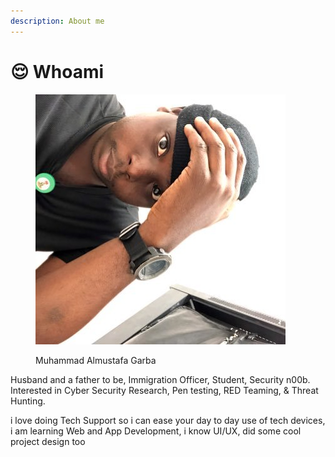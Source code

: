 ```yaml
---
description: About me
---
```


# 😌 Whoami

<figure><img src=".gitbook/assets/pp.jpg" alt=""><figcaption><p>Muhammad Almustafa Garba </p></figcaption></figure>

Husband and a father to be, Immigration Officer, Student, Security n00b. Interested in Cyber Security Research, Pen testing, RED Teaming, & Threat Hunting.

i love doing Tech Support so i can ease your day to day use of tech devices, i am learning Web and App Development, i know UI/UX, did some cool project design too


